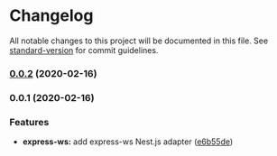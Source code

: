# Changelog

All notable changes to this project will be documented in this file. See [standard-version](https://github.com/conventional-changelog/standard-version) for commit guidelines.

### [0.0.2](https://github.com/lizardruss/platform-express-ws/compare/v0.0.1...v0.0.2) (2020-02-16)

### 0.0.1 (2020-02-16)


### Features

* **express-ws:** add express-ws Nest.js adapter ([e6b55de](https://github.com/lizardruss/platform-express-ws/commit/e6b55de0654a2e0e653b1d08f3634c61cfbeb954))
